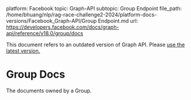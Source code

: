 platform: Facebook
topic: Graph-API
subtopic: Group Endpoint
file_path: /home/bhuang/nlp/rag-race-challenge2-2024/platform-docs-versions/Facebook_Graph-API/Group Endpoint.md
url: https://developers.facebook.com/docs/graph-api/reference/v18.0/group/docs

This document refers to an outdated version of Graph API. Please [use the latest version.](https://developers.facebook.com/docs/graph-api/reference/v19.0/group/docs)

# Group Docs

The documents owned by a Group.